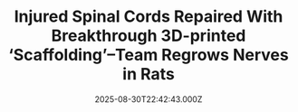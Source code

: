 ---
title: "Injured Spinal Cords Repaired With Breakthrough 3D-printed ‘Scaffolding’–Team Regrows Nerves in Rats"
date: 2025-08-30T22:42:43.000Z
category: Human Kindness
externalLink: "https://www.goodnewsnetwork.org/injured-spinal-cords-repaired-with-breakthrough-3d-printed-scaffolding-team-regrows-nerves-in-rats/"
image: ""
excerpt: "A breakthrough in stem cell biology has been 3D-printed in Minnesota—and the lab results show promise for spinal cord injury recovery, and even reversal. A research team at the University of Minnesota Twin Cities demonstrated a groundbreaking process that combines 3D printing, stem cell biology, and lab-grown tissues to provide spinal cord injury recovery. Currently […] The post Injured Spinal…"
---